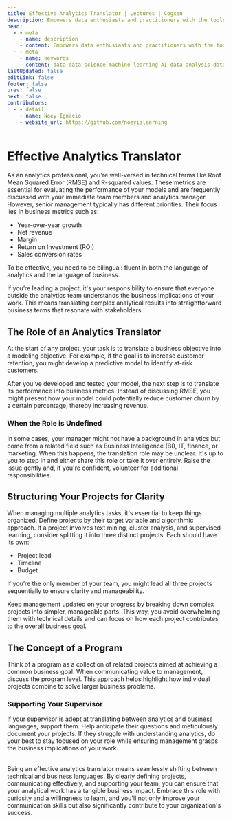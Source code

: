 ```yaml
---
title: Effective Analytics Translator | Lectures | Cogxen
description: Empowers data enthusiasts and practitioners with the tools and knowledge to unlock the potential of data.
head:
  - - meta
    - name: description
    - content: Empowers data enthusiasts and practitioners with the tools and knowledge to unlock the potential of data.
  - - meta
    - name: keywords
      content: data data science machine learning AI data analysis data-driven data enthusiasts data practitioners
lastUpdated: false
editLink: false
footer: false
prev: false
next: false
contributors:
  - - detail
    - name: Noey Ignacio
    - website_url: https://github.com/noeyislearning
---
```


# Effective Analytics Translator

As an analytics professional, you're well-versed in technical terms like Root Mean Squared Error (RMSE) and R-squared values. These metrics are essential for evaluating the performance of your models and are frequently discussed with your immediate team members and analytics manager. However, senior management typically has different priorities. Their focus lies in business metrics such as:

- Year-over-year growth
- Net revenue
- Margin
- Return on Investment (ROI)
- Sales conversion rates

To be effective, you need to be bilingual: fluent in both the language of analytics and the language of business.

If you’re leading a project, it's your responsibility to ensure that everyone outside the analytics team understands the business implications of your work. This means translating complex analytical results into straightforward business terms that resonate with stakeholders.

## The Role of an Analytics Translator

At the start of any project, your task is to translate a business objective into a modeling objective. For example, if the goal is to increase customer retention, you might develop a predictive model to identify at-risk customers.

After you've developed and tested your model, the next step is to translate its performance into business metrics. Instead of discussing RMSE, you might present how your model could potentially reduce customer churn by a certain percentage, thereby increasing revenue.

### When the Role is Undefined

In some cases, your manager might not have a background in analytics but come from a related field such as Business Intelligence (BI), IT, finance, or marketing. When this happens, the translation role may be unclear. It's up to you to step in and either share this role or take it over entirely. Raise the issue gently and, if you're confident, volunteer for additional responsibilities.

## Structuring Your Projects for Clarity

When managing multiple analytics tasks, it's essential to keep things organized. Define projects by their target variable and algorithmic approach. If a project involves text mining, cluster analysis, and supervised learning, consider splitting it into three distinct projects. Each should have its own:

- Project lead
- Timeline
- Budget

If you’re the only member of your team, you might lead all three projects sequentially to ensure clarity and manageability.

Keep management updated on your progress by breaking down complex projects into simpler, manageable parts. This way, you avoid overwhelming them with technical details and can focus on how each project contributes to the overall business goal.

## The Concept of a Program

Think of a program as a collection of related projects aimed at achieving a common business goal. When communicating value to management, discuss the program level. This approach helps highlight how individual projects combine to solve larger business problems.

### Supporting Your Supervisor

If your supervisor is adept at translating between analytics and business languages, support them. Help anticipate their questions and meticulously document your projects. If they struggle with understanding analytics, do your best to stay focused on your role while ensuring management grasps the business implications of your work.

<br />
Being an effective analytics translator means seamlessly shifting between technical and business languages. By clearly defining projects, communicating effectively, and supporting your team, you can ensure that your analytical work has a tangible business impact. Embrace this role with curiosity and a willingness to learn, and you'll not only improve your communication skills but also significantly contribute to your organization's success.

